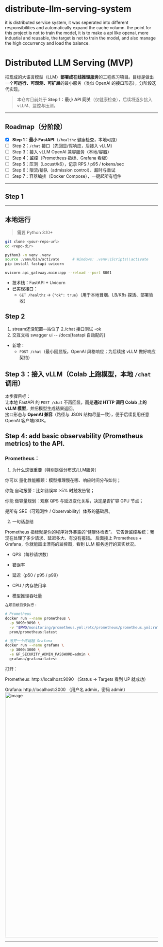 # distribute-llm-serving-system
it is distributed service system, it was seperated into different responsibilities and automatically expand the cache volumn. the point for this project is not to train the model, it is to make a api like openai, more industial and reusable, the target is not to train the model, and also manage the high cocurrency and load the balance. 

# Distributed LLM Serving (MVP)

把现成的大语言模型（LLM）**部署成在线推理服务**的工程练习项目。目标是做出一个**可运行、可观测、可扩展**的最小服务（类似 OpenAI 的接口形态），分阶段迭代实现。

> 本仓库目前处于 **Step 1：最小 API 网关**（仅健康检查），后续将逐步接入 vLLM、监控与压测。

---

## Roadmap（分阶段）

- [x] **Step 1：最小 FastAPI**（`/healthz` 健康检查，本地可跑）
- [ ] Step 2：`/chat` 接口（先回显/假响应，后接入 vLLM）
- [ ] Step 3：接入 vLLM OpenAI 兼容服务（本地/容器）
- [ ] Step 4：监控（Prometheus 指标、Grafana 看板）
- [ ] Step 5：压测（Locust/k6），记录 RPS / p95 / tokens/sec
- [ ] Step 6：限流/排队（admission control）、超时与重试
- [ ] Step 7：容器编排（Docker Compose），一键起所有组件

---

## Step 1



---
## 本地运行

> 需要 Python 3.10+

```bash
git clone <your-repo-url>
cd <repo-dir>

python3 -m venv .venv
source .venv/bin/activate      # Windows: .venv\\Scripts\\activate
pip install fastapi uvicorn

uvicorn api_gateway.main:app --reload --port 8001
```


- 技术栈：FastAPI + Uvicorn
- 已实现接口：
  - `GET /healthz` → `{"ok": true}`（用于本地冒烟、LB/K8s 探活、部署验收）


## Step 2
1. stream还没配置--站位了
2./chat 接口测试 -ok
3. 交互文档 swagger ui -- /docs[fastapi 自动配的]
- 新增：
  - `POST /chat`（最小回显版，OpenAI 风格响应；为后续接 vLLM 做好响应契约）

## Step 3：接入 vLLM（Colab 上跑模型，本地 `/chat` 调用）

本步骤目标：  
让本地 FastAPI 的 `POST /chat` 不再回显，而是**通过 HTTP 调用 Colab 上的 vLLM 模型**，并把模型生成结果返回。  
接口形态与 **OpenAI 兼容**（路径与 JSON 结构尽量一致），便于后续复用任意 OpenAI 客户端/SDK。



## Step 4: add basic observability (Prometheus metrics) to the API.
### Prometheus：
1. 为什么这很重要（特别是做分布式/LLM服务）

你可以 量化性能瓶颈：模型推理慢在哪、响应时间分布如何；

你能 自动报警：比如错误率 >5% 时触发告警；

你能 做容量规划：观察 QPS 与延迟变化关系，决定是否扩容 GPU 节点；

是所有 SRE（可观测性 / Observability）体系的基础层。

2. 一句话总结

Prometheus 指标就是你的程序对外暴露的“健康体检表”。
它告诉监控系统：我现在处理了多少请求、延迟多大、有没有报错。
后面接上 Prometheus + Grafana，你就能画出漂亮的监控图，看到 LLM 服务运行的真实状况。

- QPS（每秒请求数）

- 错误率

- 延迟（p50 / p95 / p99）

- CPU / 内存使用率

- 模型推理吞吐量

```bash
在项目根目录执行：

# Prometheus
docker run --name prometheus \
  -p 9090:9090 \
  -v "$PWD/monitoring/prometheus.yml:/etc/prometheus/prometheus.yml:ro" \
  prom/prometheus:latest

# 另开一个终端起 Grafana
docker run --name grafana \
  -p 3000:3000 \
  -e GF_SECURITY_ADMIN_PASSWORD=admin \
  grafana/grafana:latest
```

打开：

Prometheus: http://localhost:9090
 （Status → Targets 看到 UP 就成功）
 

Grafana: http://localhost:3000
 （用户名 admin，密码 admin）
<img width="1530" height="805" alt="image" src="https://github.com/user-attachments/assets/8724eeaf-fb34-493d-8b31-dbc64d28c591" />


---


